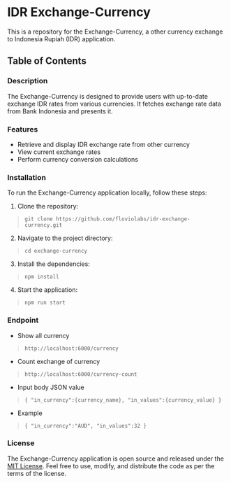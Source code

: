 # IDR Exchange-Currency
This is a repository for the Exchange-Currency, a other currency exchange to Indonesia Rupiah (IDR) application.

## Table of Contents

###  Description
The Exchange-Currency is designed to provide users with up-to-date exchange IDR rates from various currencies. It fetches exchange rate data from Bank Indonesia and presents it.

### Features
* Retrieve and display IDR exchange rate from other currency
* View current exchange rates
* Perform currency conversion calculations

### Installation
To run the Exchange-Currency application locally, follow these steps:
1. Clone the repository:
> `git clone https://github.com/floviolabs/idr-exchange-currency.git`
2. Navigate to the project directory:
> `cd exchange-currency`
3. Install the dependencies:
> `npm install`
4. Start the application:
> `npm run start`

### Endpoint
* Show all currency
> `http://localhost:6000/currency`
* Count exchange of currency
> `http://localhost:6000/currency-count`
* Input body JSON value
> `{ "in_currency":{currency_name}, "in_values":{currency_value} }`
* Example
> `{ "in_currency":"AUD", "in_values":32 }`

### License
The Exchange-Currency application is open source and released under the [MIT License](https://opensource.org/licenses/MIT). Feel free to use, modify, and distribute the code as per the terms of the license.
